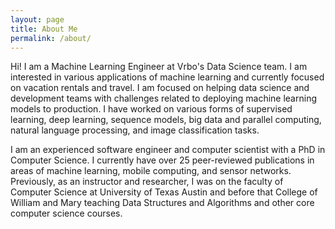 ```yaml
---
layout: page
title: About Me
permalink: /about/
---
```


Hi! I am a Machine Learning Engineer at Vrbo's Data Science team. I am interested in various applications of machine learning and currently focused on vacation rentals and travel. I am focused on helping data science and development teams with challenges related to deploying machine learning models to production. I have worked on various forms of supervised learning, deep learning, sequence models, big data and parallel computing, natural language processing, and image classification tasks.

I am an experienced software engineer and computer scientist with a PhD in Computer Science. I currently have over 25 peer-reviewed publications in areas of machine learning, mobile computing, and sensor networks. Previously, as an instructor and researcher, I was on the faculty of Computer Science at University of Texas Austin and before that College of William and Mary teaching Data Structures and Algorithms and other core computer science courses.